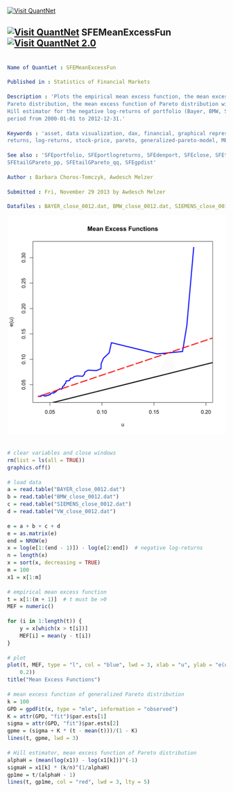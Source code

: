 
[<img src="https://github.com/QuantLet/Styleguide-and-Validation-procedure/blob/master/pictures/banner.png" alt="Visit QuantNet">](http://quantlet.de/index.php?p=info)

## [<img src="https://github.com/QuantLet/Styleguide-and-Validation-procedure/blob/master/pictures/qloqo.png" alt="Visit QuantNet">](http://quantlet.de/) **SFEMeanExcessFun** [<img src="https://github.com/QuantLet/Styleguide-and-Validation-procedure/blob/master/pictures/QN2.png" width="60" alt="Visit QuantNet 2.0">](http://quantlet.de/d3/ia)

```yaml

Name of QuantLet : SFEMeanExcessFun

Published in : Statistics of Financial Markets

Description : 'Plots the empirical mean excess function, the mean excess function of generalized
Pareto distribution, the mean excess function of Pareto distribution with parameter estimated with
Hill estimator for the negative log-returns of portfolio (Bayer, BMW, Siemens, VW) for the time
period from 2000-01-01 to 2012-12-31.'

Keywords : 'asset, data visualization, dax, financial, graphical representation, plot, portfolio,
returns, log-returns, stock-price, pareto, generalized-pareto-model, MEF, hill-estimator'

See also : 'SFEportfolio, SFEportlogreturns, SFEdenport, SFEclose, SFEtailGEV_pp, SFEtailGEV_qq,
SFEtailGPareto_pp, SFEtailGPareto_qq, SFEgpdist'

Author : Barbara Choros-Tomczyk, Awdesch Melzer

Submitted : Fri, November 29 2013 by Awdesch Melzer

Datafiles : BAYER_close_0012.dat, BMW_close_0012.dat, SIEMENS_close_0012.dat, VW_close_0012.dat

```

![Picture1](SFEMeanExcessFun-1.png)


```r

# clear variables and close windows
rm(list = ls(all = TRUE))
graphics.off()

# load data
a = read.table("BAYER_close_0012.dat")
b = read.table("BMW_close_0012.dat")
c = read.table("SIEMENS_close_0012.dat")
d = read.table("VW_close_0012.dat")

e = a + b + c + d
e = as.matrix(e)
end = NROW(e)
x = log(e[1:(end - 1)]) - log(e[2:end])  # negative log-returns
n = length(x)
x = sort(x, decreasing = TRUE)
m = 100
x1 = x[1:m]

# empirical mean excess function
t = x[1:(m + 1)]  # t must be >0
MEF = numeric()

for (i in 1:length(t)) {
    y = x[which(x > t[i])]
    MEF[i] = mean(y - t[i])
}

# plot
plot(t, MEF, type = "l", col = "blue", lwd = 3, xlab = "u", ylab = "e(u)", xlim = c(0.04, 
    0.2))
title("Mean Excess Functions")

# mean excess function of generalized Pareto distribution
k = 100
GPD = gpdFit(x, type = "mle", information = "observed")
K = attr(GPD, "fit")$par.ests[1]
sigma = attr(GPD, "fit")$par.ests[2]
gpme = (sigma + K * (t - mean(t)))/(1 - K)
lines(t, gpme, lwd = 3)

# Hill estimator, mean excess function of Pareto distribution
alphaH = (mean(log(x1)) - log(x1[k]))^(-1)
sigmaH = x1[k] * (k/n)^(1/alphaH)
gp1me = t/(alphaH - 1)
lines(t, gp1me, col = "red", lwd = 3, lty = 5)
```
